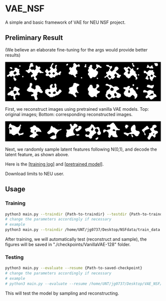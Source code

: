 # VAE_NSF
A simple and basic framework of VAE for NEU NSF project.


## Preliminary Result
(We believe an elaborate fine-tuning for the args would provide better results)

![Reconstruct](results/test_reconstruct.png)

First, we reconstruct images using pretrained vanilla VAE models. Top: original images; Bottom:  corresponding reconstructed images.


![Sample](results/test_randsample.png)

Next, we randomly sample latent features following N(0,1), and decode the latent feature, as shown above.

Here is the [[training log]](https://northeastern-my.sharepoint.com/:t:/g/personal/ma_xu1_northeastern_edu/EQ_B8zFYR7lDlXjtok7uqR0Bh30UwIfiId95LtPqaCZtuw?e=fLIrYO) 
and [[pretrained model]](https://northeastern-my.sharepoint.com/:u:/g/personal/ma_xu1_northeastern_edu/EcLI3zEbJkpFjh4SK5ZZpTUB8Wk4Wm8gbzZT_P_xd7z7AQ?e=n51uFM).

Download limits to NEU user.

## Usage

### Training
```Bash
python3 main.py --traindir {Path-to-traindir} --testdir {Path-to-traindir}
# change the parameters accordingly if necessary
# example
python3 main.py --traindir /home/UNT/jg0737/Desktop/NSFdata/train_data --testdir /home/UNT/jg0737/Desktop/NSFdata/test_data
```
After training, we will automatically test (reconstruct and sample), the figures will be saved in "./checkpoints/VanillaVAE-128" folder.

### Testing
```Bash
python3 main.py --evaluate --resume {Path-to-saved-checkpoint}
# change the parameters accordingly if necessary
# example
# python3 main.py --evaluate --resume /home/UNT/jg0737/Desktop/VAE_NSF/checkpoints/VanillaVAE-128/checkpoint_best.pth 
```
This will test the model by sampling and reconstructing.
